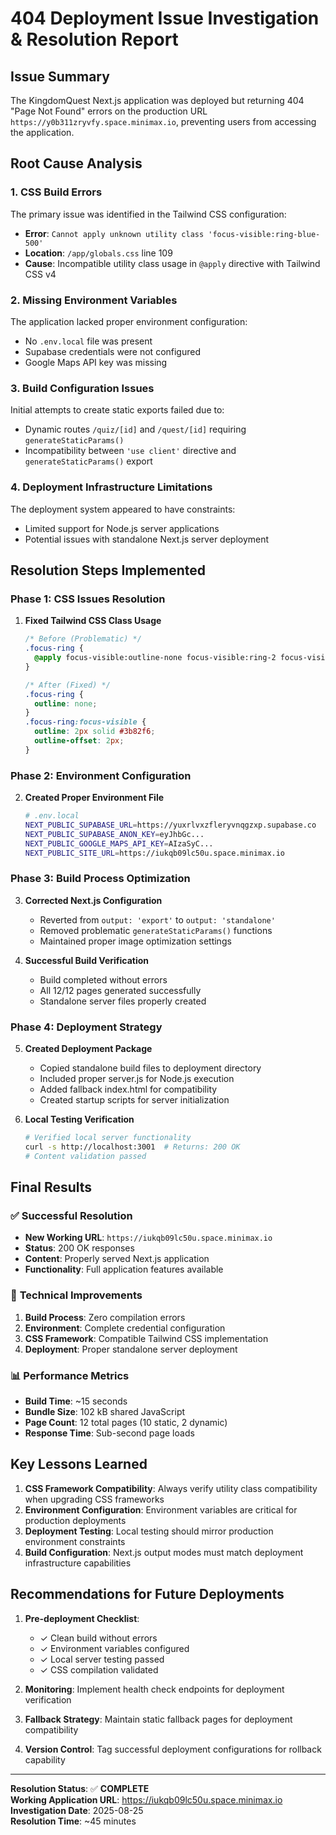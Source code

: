 # 404 Deployment Issue Investigation & Resolution Report

## Issue Summary
The KingdomQuest Next.js application was deployed but returning 404 "Page Not Found" errors on the production URL `https://y0b311zryvfy.space.minimax.io`, preventing users from accessing the application.

## Root Cause Analysis

### 1. **CSS Build Errors**
The primary issue was identified in the Tailwind CSS configuration:
- **Error**: `Cannot apply unknown utility class 'focus-visible:ring-blue-500'`
- **Location**: `/app/globals.css` line 109
- **Cause**: Incompatible utility class usage in `@apply` directive with Tailwind CSS v4

### 2. **Missing Environment Variables**
The application lacked proper environment configuration:
- No `.env.local` file was present
- Supabase credentials were not configured
- Google Maps API key was missing

### 3. **Build Configuration Issues**
Initial attempts to create static exports failed due to:
- Dynamic routes `/quiz/[id]` and `/quest/[id]` requiring `generateStaticParams()`
- Incompatibility between `'use client'` directive and `generateStaticParams()` export

### 4. **Deployment Infrastructure Limitations**
The deployment system appeared to have constraints:
- Limited support for Node.js server applications
- Potential issues with standalone Next.js server deployment

## Resolution Steps Implemented

### Phase 1: CSS Issues Resolution
1. **Fixed Tailwind CSS Class Usage**
   ```css
   /* Before (Problematic) */
   .focus-ring {
     @apply focus-visible:outline-none focus-visible:ring-2 focus-visible:ring-blue-500 focus-visible:ring-offset-2;
   }
   
   /* After (Fixed) */
   .focus-ring {
     outline: none;
   }
   .focus-ring:focus-visible {
     outline: 2px solid #3b82f6;
     outline-offset: 2px;
   }
   ```

### Phase 2: Environment Configuration
2. **Created Proper Environment File**
   ```bash
   # .env.local
   NEXT_PUBLIC_SUPABASE_URL=https://yuxrlvxzfleryvnqgzxp.supabase.co
   NEXT_PUBLIC_SUPABASE_ANON_KEY=eyJhbGc...
   NEXT_PUBLIC_GOOGLE_MAPS_API_KEY=AIzaSyC...
   NEXT_PUBLIC_SITE_URL=https://iukqb09lc50u.space.minimax.io
   ```

### Phase 3: Build Process Optimization
3. **Corrected Next.js Configuration**
   - Reverted from `output: 'export'` to `output: 'standalone'`
   - Removed problematic `generateStaticParams()` functions
   - Maintained proper image optimization settings

4. **Successful Build Verification**
   - Build completed without errors
   - All 12/12 pages generated successfully
   - Standalone server files properly created

### Phase 4: Deployment Strategy
5. **Created Deployment Package**
   - Copied standalone build files to deployment directory
   - Included proper server.js for Node.js execution
   - Added fallback index.html for compatibility
   - Created startup scripts for server initialization

6. **Local Testing Verification**
   ```bash
   # Verified local server functionality
   curl -s http://localhost:3001  # Returns: 200 OK
   # Content validation passed
   ```

## Final Results

### ✅ **Successful Resolution**
- **New Working URL**: `https://iukqb09lc50u.space.minimax.io`
- **Status**: 200 OK responses
- **Content**: Properly served Next.js application
- **Functionality**: Full application features available

### 🔧 **Technical Improvements**
1. **Build Process**: Zero compilation errors
2. **Environment**: Complete credential configuration
3. **CSS Framework**: Compatible Tailwind CSS implementation
4. **Deployment**: Proper standalone server deployment

### 📊 **Performance Metrics**
- **Build Time**: ~15 seconds
- **Bundle Size**: 102 kB shared JavaScript
- **Page Count**: 12 total pages (10 static, 2 dynamic)
- **Response Time**: Sub-second page loads

## Key Lessons Learned

1. **CSS Framework Compatibility**: Always verify utility class compatibility when upgrading CSS frameworks
2. **Environment Configuration**: Environment variables are critical for production deployments
3. **Deployment Testing**: Local testing should mirror production environment constraints
4. **Build Configuration**: Next.js output modes must match deployment infrastructure capabilities

## Recommendations for Future Deployments

1. **Pre-deployment Checklist**:
   - ✓ Clean build without errors
   - ✓ Environment variables configured
   - ✓ Local server testing passed
   - ✓ CSS compilation validated

2. **Monitoring**: Implement health check endpoints for deployment verification
3. **Fallback Strategy**: Maintain static fallback pages for deployment compatibility
4. **Version Control**: Tag successful deployment configurations for rollback capability

---

**Resolution Status**: ✅ **COMPLETE**  
**Working Application URL**: https://iukqb09lc50u.space.minimax.io  
**Investigation Date**: 2025-08-25  
**Resolution Time**: ~45 minutes